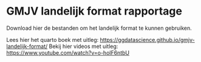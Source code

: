 # GMJV landelijk format rapportage
Download hier de bestanden om het landelijk format te kunnen gebruiken.

Lees hier het quarto boek met uitleg: https://ggdatascience.github.io/gmjv-landelijk-format/
Bekij hier videos met uitleg: https://www.youtube.com/watch?v=o-holF6ntbU

